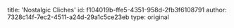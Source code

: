 title: 'Nostalgic Cliches'
id: f104019b-ffe5-4351-958d-2fb3f6108791
author: 7328c14f-7ec2-4511-a24d-29a1c5ce23eb
type: original

